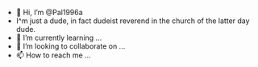 - 👋 Hi, I’m @Pal1996a
- I^m just a dude, in fact dudeist reverend in the church of the latter day dude.
- 🌱 I’m currently learning ...
- 💞️ I’m looking to collaborate on ...
- 📫 How to reach me ...

<!---
Pal1996a/Pal1996a is a ✨ special ✨ repository because its `README.md` (this file) appears on your GitHub profile.
You can click the Preview link to take a look at your changes.
--->
